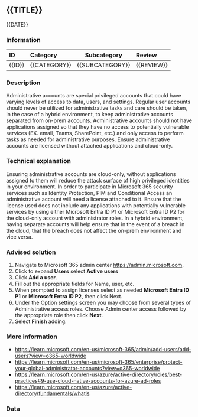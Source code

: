 ## {{TITLE}}

{{DATE}}

###  Information

| ID     | Category     | Subcategory     | Review     |
| :----- | :----------- | --------------- | :--------- |
| {{ID}} | {{CATEGORY}} | {{SUBCATEGORY}} | {{REVIEW}} |

### Description

Administrative accounts are special privileged accounts that could have varying levels of access to data, users, and settings. Regular user accounts should never be utilized for administrative tasks and care should be taken, in the case of a hybrid environment, to keep administrative accounts separated from on-prem accounts. Administrative accounts should not have applications assigned so that they have no access to potentially vulnerable services (EX. email, Teams, SharePoint, etc.) and only access to perform tasks as needed for administrative purposes. Ensure administrative accounts are licensed without attached applications and cloud-only.

### Technical explanation

Ensuring administrative accounts are cloud-only, without applications assigned to them will reduce the attack surface of high privileged identities in your environment. In order to participate in Microsoft 365 security services such as Identity Protection, PIM and Conditional Access an administrative account will need a license attached to it. Ensure that the license used does not include any applications with potentially vulnerable services by using either Microsoft Entra ID P1 or Microsoft Entra ID P2 for the cloud-only account with administrator roles. In a hybrid environment, having separate accounts will help ensure that in the event of a breach in the cloud, that the breach does not affect the on-prem environment and vice versa.

### Advised solution

1. Navigate to Microsoft 365 admin center https://admin.microsoft.com. 
2. Click to expand **Users** select **Active users** 
3. Click **Add a user**. 
4. Fill out the appropriate fields for Name, user, etc. 
5. When prompted to assign licenses select as needed **Microsoft Entra ID P1** or **Microsoft Entra ID P2**, then click Next. 
6. Under the Option settings screen you may choose from several types of Administrative access roles. Choose Admin center access followed by the appropriate role then click **Next**. 
7. Select **Finish** adding. 

### More information

- https://learn.microsoft.com/en-us/microsoft-365/admin/add-users/add-users?view=o365-worldwide
- https://learn.microsoft.com/en-us/microsoft-365/enterprise/protect-your-global-administrator-accounts?view=o365-worldwide
- https://learn.microsoft.com/en-us/azure/active-directory/roles/best-practices#9-use-cloud-native-accounts-for-azure-ad-roles
- https://learn.microsoft.com/en-us/azure/active-directory/fundamentals/whatis

### Data
